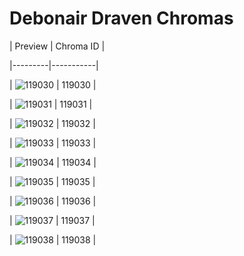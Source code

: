 # Debonair Draven Chromas


| Preview | Chroma ID |

|---------|-----------|

| ![119030](https://raw.communitydragon.org/latest/plugins/rcp-be-lol-game-data/global/default/v1/champion-chroma-images/119/119030.png) | 119030 |

| ![119031](https://raw.communitydragon.org/latest/plugins/rcp-be-lol-game-data/global/default/v1/champion-chroma-images/119/119031.png) | 119031 |

| ![119032](https://raw.communitydragon.org/latest/plugins/rcp-be-lol-game-data/global/default/v1/champion-chroma-images/119/119032.png) | 119032 |

| ![119033](https://raw.communitydragon.org/latest/plugins/rcp-be-lol-game-data/global/default/v1/champion-chroma-images/119/119033.png) | 119033 |

| ![119034](https://raw.communitydragon.org/latest/plugins/rcp-be-lol-game-data/global/default/v1/champion-chroma-images/119/119034.png) | 119034 |

| ![119035](https://raw.communitydragon.org/latest/plugins/rcp-be-lol-game-data/global/default/v1/champion-chroma-images/119/119035.png) | 119035 |

| ![119036](https://raw.communitydragon.org/latest/plugins/rcp-be-lol-game-data/global/default/v1/champion-chroma-images/119/119036.png) | 119036 |

| ![119037](https://raw.communitydragon.org/latest/plugins/rcp-be-lol-game-data/global/default/v1/champion-chroma-images/119/119037.png) | 119037 |

| ![119038](https://raw.communitydragon.org/latest/plugins/rcp-be-lol-game-data/global/default/v1/champion-chroma-images/119/119038.png) | 119038 |